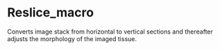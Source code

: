 # Reslice_macro
Converts image stack from horizontal to vertical sections and thereafter adjusts the morphology of the imaged tissue.
